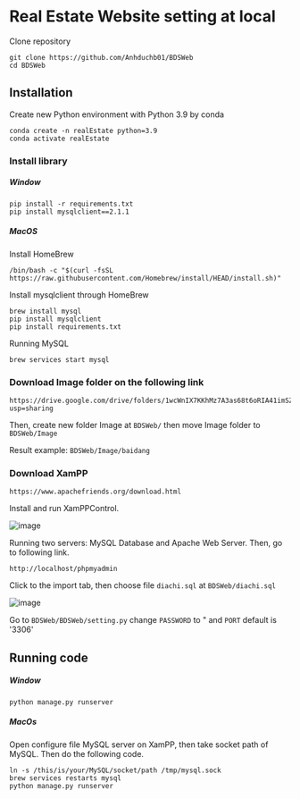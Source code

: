 # Real Estate Website setting at local
Clone repository
```
git clone https://github.com/Anhduchb01/BDSWeb
cd BDSWeb
```
## Installation 
Create new Python environment with Python 3.9 by conda
``` 
conda create -n realEstate python=3.9
conda activate realEstate
```
### Install library
##### Window
```
pip install -r requirements.txt
pip install mysqlclient==2.1.1
```
##### MacOS
Install HomeBrew 
```
/bin/bash -c "$(curl -fsSL https://raw.githubusercontent.com/Homebrew/install/HEAD/install.sh)"
```
Install mysqlclient through HomeBrew
```
brew install mysql
pip install mysqlclient
pip install requirements.txt
```
Running MySQL
```
brew services start mysql
```
### Download Image folder on the following link
```
https://drive.google.com/drive/folders/1wcWnIX7KKhMz7A3as68t6oRIA41imSZO?usp=sharing
```
Then, create new folder Image at `BDSWeb/` then move Image folder to `BDSWeb/Image`

Result example: `BDSWeb/Image/baidang`
### Download XamPP 
```
https://www.apachefriends.org/download.html
```
Install and run XamPPControl.

![image](https://user-images.githubusercontent.com/73813209/179924699-8c786308-cb64-42d8-b67d-75c2be2d03b5.png)

Running two servers: MySQL Database and Apache Web Server. Then, go to following link.
```
http://localhost/phpmyadmin
```
Click to the import tab, then choose file `diachi.sql` at `BDSWeb/diachi.sql`

![image](https://user-images.githubusercontent.com/73813209/179939778-2d7a605e-34ba-4dc0-92fc-7f7569225407.png)

Go to `BDSWeb/BDSWeb/setting.py` change `PASSWORD` to " and `PORT` default is '3306'

## Running code
##### Window
```
python manage.py runserver
```
##### MacOs
Open configure file MySQL server on XamPP, then take socket path of MySQL. Then do the following code.
```
ln -s /this/is/your/MySQL/socket/path /tmp/mysql.sock
brew services restarts mysql
python manage.py runserver
```



